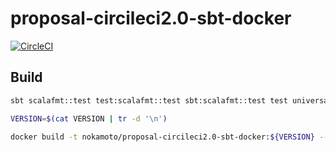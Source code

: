 # proposal-circileci2.0-sbt-docker

[![CircleCI](https://circleci.com/gh/nokamoto/proposal-circileci2.0-sbt-docker.svg?style=svg)](https://circleci.com/gh/nokamoto/proposal-circileci2.0-sbt-docker)

## Build
```bash
sbt scalafmt::test test:scalafmt::test sbt:scalafmt::test test universal:packageZipTarball

VERSION=$(cat VERSION | tr -d '\n')

docker build -t nokamoto/proposal-circileci2.0-sbt-docker:${VERSION} --build-arg VERSION=${VERSION} .
```
